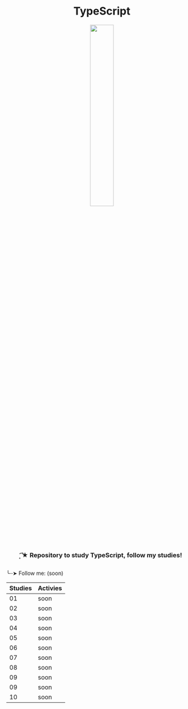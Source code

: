 <h1 align="center">
 TypeScript
</h1>

<div align="center">
 <img src="https://github.com/Irissuu/Java/assets/161527170/de651dca-4e82-436e-b08c-253a1377721f"  width="35%" />
</div>

<h3 align="center"> 
 ͙͘͡★ Repository to study TypeScript, follow my studies!
</h3>

##
╰┈➤ Follow me: (soon)

| Studies | Activies | 
| ------------- | --------- | 
| 01 | soon  
| 02 | soon | 
| 03  | soon | 
| 04   | soon | 
| 05   | soon| 
| 06   | soon |  
| 07  | soon |  
| 08  | soon | 
| 09  | soon | 
| 09  | soon | 
| 10  | soon |  
